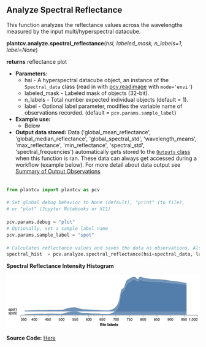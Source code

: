 ## Analyze Spectral Reflectance 

This function analyzes the reflectance values across the wavelengths measured by the input multi/hyperspectral datacube.

**plantcv.analyze.spectral_reflectance**(*hsi, labeled_mask, n_labels=1, label=None*)

**returns** reflectance plot

- **Parameters:**
    - hsi           - A hyperspectral datacube object, an instance of the `Spectral_data` class (read in with [pcv.readimage](read_image.md) with `mode='envi'`)
    - labeled_mask  - Labeled mask of objects (32-bit).
    - n_labels      - Total number expected individual objects (default = 1).
    - label         - Optional label parameter, modifies the variable name of observations recorded. (default = `pcv.params.sample_label`)
- **Example use:**
    - Below 
- **Output data stored:** Data ('global_mean_reflectance', 'global_median_reflectance', 'global_spectral_std', 'wavelength_means', 'max_reflectance', 
    'min_reflectance', 'spectral_std', 'spectral_frequencies') automatically gets stored to the 
    [`Outputs` class](outputs.md) when this function is ran. 
    These data can always get accessed during a workflow (example below). For more detail about data output see [Summary of Output Observations](output_measurements.md#summary-of-output-observations)

```python

from plantcv import plantcv as pcv

# Set global debug behavior to None (default), "print" (to file), 
# or "plot" (Jupyter Notebooks or X11)

pcv.params.debug = "plot"
# Optionally, set a sample label name
pcv.params.sample_label = "spot"

# Calculates reflectance values and saves the data as observations. Also provides a histogram of this data
spectral_hist  = pcv.analyze.spectral_reflectance(hsi=spectral_data, labeled_mask=mask, n_labels=2)

```

**Spectral Reflectance Intensity Histogram**

![Screenshot](img/documentation_images/analyze_spectral_reflectance/spectral_plot.png)

**Source Code:** [Here](https://github.com/danforthcenter/plantcv/blob/main/plantcv/plantcv/analyze/spectral_reflectance.py)

